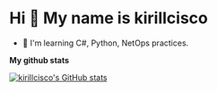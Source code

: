 Hi 👋 My name is kirillcisco
============================

*   🧠  I'm learning C#, Python, NetOps practices.

<b>My github stats</b>

<a href="http://www.github.com/kirillcisco"><img src="https://github-readme-stats.vercel.app/api?username=kirillcisco&show_icons=true&hide=&count_private=true&title_color=0891b2&text_color=ffffff&icon_color=0891b2&bg_color=1c1917&hide_border=true&show_icons=true" alt="kirillcisco's GitHub stats" /></a>
